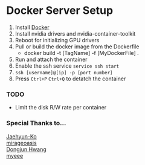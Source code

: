 # Docker Server Setup

1. Install [Docker](https://docs.docker.com/engine/install/)
2. Install nvidia drivers and nvidia-container-toolkit
3. Reboot for initializing GPU drivers
4. Pull or build the docker image from the Dockerfile
	* docker build -t [TagName] -f [MyDockerFile] .
5. Run and attach the container
6. Enable the ssh service ```service ssh start```
7. ```ssh [username]@[ip] -p [port number]```
8. Press ```Ctrl+P``` ```Ctrl+Q``` to detatch the container

### TODO
* Limit the disk R/W rate per container

### Special Thanks to...
[Jaehyun-Ko](https://github.com/jaehyun-ko)  
[mirageoasis](https://github.com/mirageoasis)  
[Dongjun Hwang](https://github.com/dongjunhwang)  
[myeee](https://github.com/mye280c37)
